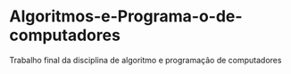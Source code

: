 # Algoritmos-e-Programa-o-de-computadores
Trabalho final da disciplina de algoritmo e programação de computadores
